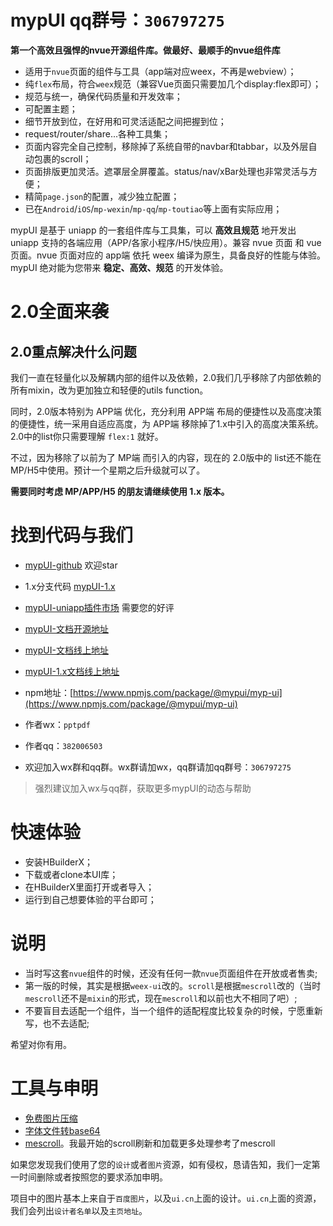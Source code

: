 # mypUI qq群号：`306797275`

**第一个高效且强悍的nvue开源组件库。做最好、最顺手的nvue组件库**

- 适用于`nvue`页面的组件与工具（app端对应weex，不再是webview）；
- 纯`flex`布局，符合`weex`规范（兼容Vue页面只需要加几个display:flex即可）；
- 规范与统一，确保代码质量和开发效率；
- 可配置主题；
- 细节开放到位，在好用和可灵活适配之间把握到位；
- request/router/share...各种工具集；
- 页面内容完全自己控制，移除掉了系统自带的navbar和tabbar，以及外层自动包裹的scroll；
- 页面排版更加灵活。遮罩层全屏覆盖。status/nav/xBar处理也非常灵活与方便；
- 精简`page.json`的配置，减少独立配置；
- 已在`Android`/`iOS`/`mp-wexin`/`mp-qq`/`mp-toutiao`等上面有实际应用；

mypUI 是基于 uniapp 的一套组件库与工具集，可以 **高效且规范** 地开发出 uniapp 支持的各端应用（APP/各家小程序/H5/快应用）。兼容 nvue 页面 和 vue 页面。nvue 页面对应的 app端 依托 weex 编译为原生，具备良好的性能与体验。mypUI 绝对能为您带来 **稳定、高效、规范** 的开发体验。



# 2.0全面来袭

## 2.0重点解决什么问题

我们一直在轻量化以及解耦内部的组件以及依赖，2.0我们几乎移除了内部依赖的所有mixin，改为更加独立和轻便的utils function。

同时，2.0版本特别为 APP端 优化，充分利用 APP端 布局的便捷性以及高度决策的便捷性，统一采用自适应高度，为 APP端 移除掉了1.x中引入的高度决策系统。2.0中的list你只需要理解 `flex:1` 就好。

不过，因为移除了以前为了 MP端 而引入的内容，现在的 2.0版中的 list还不能在 MP/H5中使用。预计一个星期之后升级就可以了。

**需要同时考虑 MP/APP/H5 的朋友请继续使用 1.x 版本。**

# 找到代码与我们

- [mypUI-github](https://github.com/wakaryry/mypUI) 欢迎star

- 1.x分支代码 [mypUI-1.x](https://github.com/wakaryry/mypUI/tree/1.x)

- [mypUI-uniapp插件市场](https://ext.dcloud.net.cn/plugin?id=2190) 需要您的好评

- [mypUI-文档开源地址](https://github.com/wakaryry/mypui-doc)

- [mypUI-文档线上地址](https://mypui.asnowsoft.cn)

- [mypUI-1.x文档线上地址](https://mypui.asnowsoft.cn/v1)

- npm地址：[https://www.npmjs.com/package/@mypui/myp-ui](https://www.npmjs.com/package/@mypui/myp-ui)

- 作者wx：`pptpdf`

- 作者qq：`382006503`

- 欢迎加入wx群和qq群。wx群请加wx，qq群请加qq群号：`306797275`

> 强烈建议加入wx与qq群，获取更多mypUI的动态与帮助

# 快速体验

- 安装HBuilderX；
- 下载或者clone本UI库；
- 在HBuilderX里面打开或者导入；
- 运行到自己想要体验的平台即可；

# 说明

- 当时写这套`nvue`组件的时候，还没有任何一款`nvue`页面组件在开放或者售卖;
- 第一版的时候，其实是根据`weex-ui`改的。`scroll`是根据`mescroll`改的（当时`mescroll`还不是`mixin`的形式，现在`mescroll`和以前也大不相同了吧）;
- 不要盲目去适配一个组件，当一个组件的适配程度比较复杂的时候，宁愿重新写，也不去适配;

希望对你有用。

# 工具与申明

- [免费图片压缩](https://tinypng.com/)
- [字体文件转base64](https://transfonter.org/)
- [mescroll](https://ext.dcloud.net.cn/plugin?id=343)。我最开始的scroll刷新和加载更多处理参考了mescroll

如果您发现我们使用了您的`设计`或者`图片`资源，如有侵权，恳请告知，我们一定第一时间删除或者按照您的要求添加申明。

项目中的图片基本上来自于`百度图片`，以及`ui.cn`上面的设计。`ui.cn`上面的资源，我们会列出`设计者名单`以及`主页地址`。
